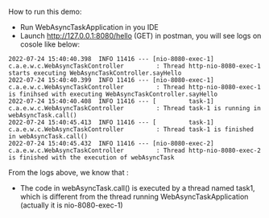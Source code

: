 How to run this demo:
- Run WebAsyncTaskApplication in you IDE
- Launch http://127.0.0.1:8080/hello (GET) in postman, you will see logs on cosole like below: </br>
```aidl
2022-07-24 15:40:40.398  INFO 11416 --- [nio-8080-exec-1] c.a.e.w.c.WebAsyncTaskController         : Thread http-nio-8080-exec-1 starts executing WebAsyncTaskController.sayHello
2022-07-24 15:40:40.399  INFO 11416 --- [nio-8080-exec-1] c.a.e.w.c.WebAsyncTaskController         : Thread http-nio-8080-exec-1 is finihsed with executing WebAsyncTaskController.sayHello
2022-07-24 15:40:40.408  INFO 11416 --- [         task-1] c.a.e.w.c.WebAsyncTaskController         : Thread task-1 is running in webAsyncTask.call()
2022-07-24 15:40:45.413  INFO 11416 --- [         task-1] c.a.e.w.c.WebAsyncTaskController         : Thread task-1 is finished in webAsyncTask.call()
2022-07-24 15:40:45.432  INFO 11416 --- [nio-8080-exec-2] c.a.e.w.c.WebAsyncTaskController         : Thread http-nio-8080-exec-2 is finished with the execution of webAsyncTask
```
From the logs above, we know that :
 - The code in webAsyncTask.call() is executed by a thread named task1, which is different from the thread running WebAsyncTaskApplication (actually it is nio-8080-exec-1)